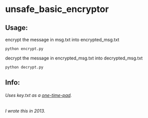 # unsafe_basic_encryptor

## Usage:

encrypt the message in msg.txt into encrypted_msg.txt
```
python encrypt.py
```
decrypt the message in encrypted_msg.txt into decrypted_msg.txt
```
python decrypt.py
```

## Info:
###### Uses key.txt as a [one-time-pad](https://en.wikipedia.org/wiki/One-time_pad).
###### I wrote this in 2013.
